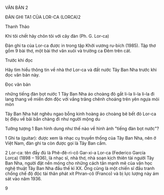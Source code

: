 VĂN BẢN 2

ĐÀN GHI TA1 CỦA LOR-CA (LORCA)2

Thanh Thảo

Khi tôi chết hãy chôn tôi với cây đàn
(Ph. G. Lor-ca)

Đàn ghi ta của Lor-ca được in trong tập Khởi vương ru-bích (1985). Tập thơ gồm 9 bài thơ, một bài thơ văn xuôi và trường ca Đêm trên cát.

Trước khi đọc

Hãy tìm hiểu thông tin về nhà thơ Lor-ca và đất nước Tây Ban Nha trước khi đọc văn bản này.

Đọc văn bản

những tiếng đàn bọt nước 1
Tây Ban Nha áo choàng đỏ gắt
li-la li-la li-la
đi lang thang về miền đơn độc
với vầng trăng chênh choáng
trên yên ngựa mỏi mòn

Tây Ban Nha
hát nghêu ngao
bỗng kinh hoàng
áo choàng bê bết đỏ
Lor-ca bị điệu về bãi bắn
chàng đi như người mộng du

Tưởng tượng
1 Bạn hình dung như thế nào về hình ảnh "tiếng đàn bọt nước"?

1 Ghi ta (guitar): được xem là nhạc cụ truyền thống của Tây Ban Nha, nên ở Việt Nam, đàn ghi ta còn được gọi là Tây Ban cầm.

2 Lor-ca: tên đầy đủ là Phê-đê-ri-cô Gar-xi-a Lor-ca (Federico García Lorca) (1898 – 1936), là nhạc sĩ, nhà thơ, nhà soạn kịch thiên tài người Tây Ban Nha, người đặt nền móng cho những cách tân mạnh mẽ của văn học nghệ thuật Tây Ban Nha đầu thế kỉ XX. Ông cũng là một chiến sĩ đấu tranh chống chế độ độc tài thân phát xít Phran-cô (Franco) và bị lực lượng này ám sát vào năm 1936.

9